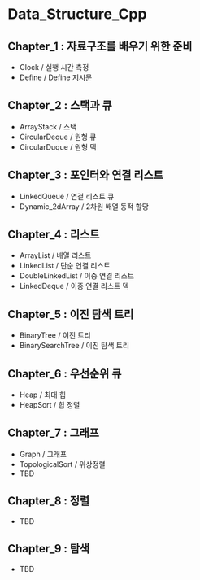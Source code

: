 # Data_Structure_Cpp

## Chapter_1 : 자료구조를 배우기 위한 준비

* Clock / 실행 시간 측정
* Define / Define 지시문

## Chapter_2 : 스택과 큐

* ArrayStack / 스택
* CircularDeque / 원형 큐
* CircularDuque / 원형 덱

## Chapter_3 : 포인터와 연결 리스트

* LinkedQueue / 연결 리스트 큐
* Dynamic_2dArray / 2차원 배열 동적 할당

## Chapter_4 : 리스트

* ArrayList / 배열 리스트
* LinkedList / 단순 연결 리스트
* DoubleLinkedList / 이중 연결 리스트
* LinkedDeque / 이중 연결 리스트 덱

## Chapter_5 : 이진 탐색 트리

* BinaryTree / 이진 트리
* BinarySearchTree / 이진 탐색 트리

## Chapter_6 : 우선순위 큐

* Heap / 최대 힙
* HeapSort / 힙 정렬

## Chapter_7 : 그래프

* Graph / 그래프
* TopologicalSort / 위상정렬
* TBD

## Chapter_8 : 정렬

* TBD

## Chapter_9 : 탐색

* TBD